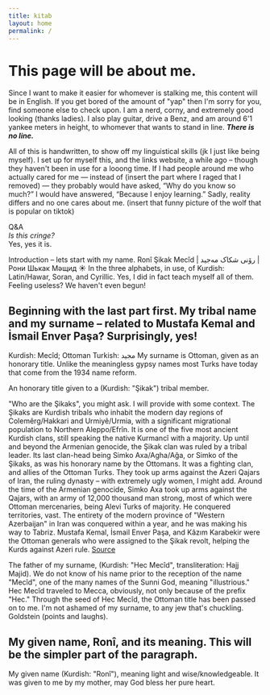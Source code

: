 ```yaml
---
title: kitab
layout: home
permalink: /
---
```

# This page will be about me.
Since I want to make it easier for whomever is stalking me, this content will be in English. If you get bored of the amount of "yap" then I'm sorry for you, find someone else to check upon. I am a nerd, corny, and extremely good looking (thanks ladies). I also play guitar, drive a Benz, and am around 6'1 yankee meters in height, to whomever that wants to stand in line. ***There is no line.***

All of this is handwritten, to show off my linguistical skills (jk I just like being myself). I set up for myself this, and the links website, a while ago – though they haven't been in use for a looong time. If I had people around me who actually cared for me — instead of (insert the part where I raged that I removed) — they probably would have asked, “Why do you know so much?” I would have answered, “Because I enjoy learning.” Sadly, reality differs and no one cares about me. (insert that funny picture of the wolf that is popular on tiktok)

Q&A <br>
*Is this cringe?* <br>
Yes, yes it is. <br>

Introduction – lets start with my name. 
Ronî Şikak Mecîd | رۆنی شکاک مەجید | Рони Шькак Мәщид ☀️ In the three alphabets, in use, of Kurdish: Latin/Hawar, Soran, and Cyrillic. Yes, I did in fact teach myself all of them. Feeling useless? We haven't even begun!
## Beginning with the last part first. My tribal name and my surname – related to Mustafa Kemal and İsmail Enver Paşa? Surprisingly, yes!
Kurdish: Mecîd; Ottoman Turkish: مجید
My surname is Ottoman, given as an honorary title. Unlike the meaningless gypsy names most Turks have today that come from the 1934 name reform.

An honorary title given to a (Kurdish: "Şikak") tribal member. 

"Who are the Şikaks", you might ask. I will provide with some context.
The Şikaks are Kurdish tribals who inhabit the modern day regions of Colemêrg/Hakkari and Urmiyê/Urmia, with a significant migrational population to Northern Aleppo/Efrîn. It is one of the five most ancient Kurdish clans, still speaking the native Kurmancî with a majority. Up until and beyond the Armenian genocide, the Şikak clan was ruled by a tribal leader. Its last clan-head being Simko Axa/Agha/Ağa, or Simko of the Şikaks, as was his honorary name by the Ottomans. It was a fighting clan, and allies of the Ottoman Turks. They took up arms against the Azeri Qajars of Iran, the ruling dynasty – with extremely ugly women, I might add. Around the time of the Armenian genocide, Simko Axa took up arms against the Qajars, with an army of 12,000 thousand man strong, most of which were Ottoman mercenaries, being Alevi Turks of majority. He conquered territories, vast. The entirety of the modern province of "Western Azerbaijan" in Iran was conquered within a year, and he was making his way to Tabriz. Mustafa Kemal, İsmail Enver Paşa, and Kâzım Karabekir were the Ottoman generals who were assigned to the Şikak revolt, helping the Kurds against Azeri rule. 
[Source](https://en.wikipedia.org/wiki/Simko_Shikak_revolt_(1918–1922))

The father of my surname, (Kurdish: "Hec Mecîd", transliteration: Hajj Majid). We do not know of his name prior to the reception of the name "Mecîd", one of the many names of the Sunni God, meaning "illustrious." Hec Mecîd traveled to Mecca, obviously, not only because of the prefix "Hec." Through the seed of Hec Mecîd, the Ottoman title has been passed on to me. I'm not ashamed of my surname, to any jew that's chuckling. Goldstein (points and laughs).

## My given name, Ronî, and its meaning. This will be the simpler part of the paragraph. 
My given name (Kurdish: "Ronî"), meaning light and wise/knowledgeable. It was given to me by my mother, may God bless her pure heart.

